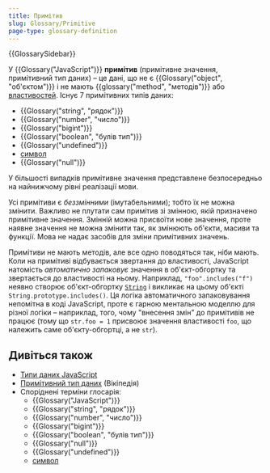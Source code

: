 ```yaml
---
title: Примітив
slug: Glossary/Primitive
page-type: glossary-definition
---
```


{{GlossarySidebar}}

У {{Glossary("JavaScript")}} **примітив** (примітивне значення, примітивний тип даних) – це дані, що не є {{Glossary("object", "об'єктом")}} і не мають {{glossary("method", "методів")}} або [властивостей](/uk/docs/Glossary/Property/JavaScript). Існує 7 примітивних типів даних:

- {{Glossary("string", "рядок")}}
- {{Glossary("number", "число")}}
- {{Glossary("bigint")}}
- {{Glossary("boolean", "булів тип")}}
- {{Glossary("undefined")}}
- [символ](/uk/docs/Web/JavaScript/Reference/Global_Objects/Symbol)
- {{Glossary("null")}}

У більшості випадків примітивне значення представлене безпосередньо на найнижчому рівні реалізації мови.

Усі примітиви є _беззмінними_ (імутабельними); тобто їх не можна змінити. Важливо не плутати сам примітив зі змінною, якій призначено примітивне значення. Змінній можна присвоїти нове значення, проте наявне значення не можна змінити так, як змінюють об'єкти, масиви та функції. Мова не надає засобів для зміни примітивних значень.

Примітиви не мають методів, але все одно поводяться так, ніби мають. Коли на примітиві відбувається звертання до властивості, JavaScript натомість _автоматично запаковує_ значення в об'єкт-обгортку та звертається до властивості на ньому. Наприклад, `"foo".includes("f")` неявно створює об'єкт-обгортку [`String`](/uk/docs/Web/JavaScript/Reference/Global_Objects/String) і викликає на цьому об'єкті `String.prototype.includes()`. Ця логіка автоматичного запаковування непомітна в коді JavaScript, проте є гарною ментальною моделлю для різної логіки – наприклад, того, чому "внесення змін" до примітивів не працює (тому що `str.foo = 1` присвоює значення властивості `foo`, що належить саме об'єкту-обгортці, а не `str`).

## Дивіться також

- [Типи даних JavaScript](/uk/docs/Web/JavaScript/Data_structures)
- [Примітивний тип даних](https://uk.wikipedia.org/wiki/%D0%9F%D1%80%D0%B8%D0%BC%D1%96%D1%82%D0%B8%D0%B2%D0%BD%D0%B8%D0%B9_%D1%82%D0%B8%D0%BF_%D0%B4%D0%B0%D0%BD%D0%B8%D1%85) (Вікіпедія)
- Споріднені терміни глосарія:
  - {{Glossary("JavaScript")}}
  - {{Glossary("string", "рядок")}}
  - {{Glossary("number", "число")}}
  - {{Glossary("bigint")}}
  - {{Glossary("boolean", "булів тип")}}
  - {{Glossary("null")}}
  - {{Glossary("undefined")}}
  - [символ](/uk/docs/Web/JavaScript/Reference/Global_Objects/Symbol)
